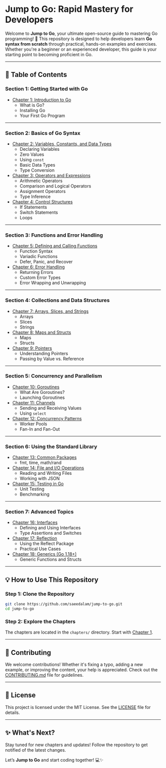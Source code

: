 # **Jump to Go: Rapid Mastery for Developers**

Welcome to **Jump to Go**, your ultimate open-source guide to mastering Go programming! 🚀 This repository is designed to help developers learn **Go syntax from scratch** through practical, hands-on examples and exercises. Whether you're a beginner or an experienced developer, this guide is your starting point to becoming proficient in Go.

---

## **📘 Table of Contents**

### **Section 1: Getting Started with Go**
- [Chapter 1: Introduction to Go](./chapters/Chapter-1-introduction-to-go.md)
  - What is Go?
  - Installing Go
  - Your First Go Program

---

### **Section 2: Basics of Go Syntax**
- [Chapter 2: Variables, Constants, and Data Types](./chapters/Chapter-2-Variables-Constants-and-Data-Types.md)
  - Declaring Variables
  - Zero Values
  - Using `const`
  - Basic Data Types
  - Type Conversion
- [Chapter 3: Operators and Expressions](./chapters/Chapter-3-Operators-and-Expressions.md)
  - Arithmetic Operators
  - Comparison and Logical Operators
  - Assignment Operators
  - Type Inference
- [Chapter 4: Control Structures](./chapters/Chapter-4-Control-Structures.md)
  - If Statements
  - Switch Statements
  - Loops

---

### **Section 3: Functions and Error Handling**
- [Chapter 5: Defining and Calling Functions](./chapters/Chapter-5-Functions.md)
  - Function Syntax
  - Variadic Functions
  - Defer, Panic, and Recover
- [Chapter 6: Error Handling](./chapters/Chapter-6-Error-Handling.md)
  - Returning Errors
  - Custom Error Types
  - Error Wrapping and Unwrapping

---

### **Section 4: Collections and Data Structures**
- [Chapter 7: Arrays, Slices, and Strings](./chapters/Chapter-7-Arrays-Slices-Strings.md)
  - Arrays
  - Slices
  - Strings
- [Chapter 8: Maps and Structs](./chapters/Chapter-8-Maps-and-Structs.md)
  - Maps
  - Structs
- [Chapter 9: Pointers](./chapters/Chapter-9-Pointers.md)
  - Understanding Pointers
  - Passing by Value vs. Reference

---

### **Section 5: Concurrency and Parallelism**
- [Chapter 10: Goroutines](./chapters/Chapter-10-Goroutines.md)
  - What Are Goroutines?
  - Launching Goroutines
- [Chapter 11: Channels](./chapters/Chapter-11-Channels.md)
  - Sending and Receiving Values
  - Using `select`
- [Chapter 12: Concurrency Patterns](./chapters/Chapter-12-Concurrency-Patterns.md)
  - Worker Pools
  - Fan-In and Fan-Out

---

### **Section 6: Using the Standard Library**
- [Chapter 13: Common Packages](./chapters/Chapter-13-Common-Packages.md)
  - fmt, time, math/rand
- [Chapter 14: File and I/O Operations](./chapters/Chapter-14-File-IO.md)
  - Reading and Writing Files
  - Working with JSON
- [Chapter 15: Testing in Go](./chapters/Chapter-15-Testing.md)
  - Unit Testing
  - Benchmarking

---

### **Section 7: Advanced Topics**
- [Chapter 16: Interfaces](./chapters/Chapter-16-Interfaces.md)
  - Defining and Using Interfaces
  - Type Assertions and Switches
- [Chapter 17: Reflection](./chapters/Chapter-17-Reflection.md)
  - Using the Reflect Package
  - Practical Use Cases
- [Chapter 18: Generics (Go 1.18+)](./chapters/Chapter-18-Generics.md)
  - Generic Functions and Structs

---

## **💡 How to Use This Repository**

### Step 1: Clone the Repository
```bash
git clone https://github.com/saeedalam/jump-to-go.git
cd jump-to-go
```

### Step 2: Explore the Chapters
The chapters are located in the `chapters/` directory. Start with [Chapter 1](./chapters/Chapter-1-introduction-to-go.md).

---

## **🌟 Contributing**

We welcome contributions! Whether it's fixing a typo, adding a new example, or improving the content, your help is appreciated. Check out the [CONTRIBUTING.md](./CONTRIBUTING.md) file for guidelines.

---

## **🔗 License**

This project is licensed under the MIT License. See the [LICENSE](./LICENSE) file for details.

---

## **✨ What's Next?**

Stay tuned for new chapters and updates! Follow the repository to get notified of the latest changes.

Let’s **Jump to Go** and start coding together! 💻✨
